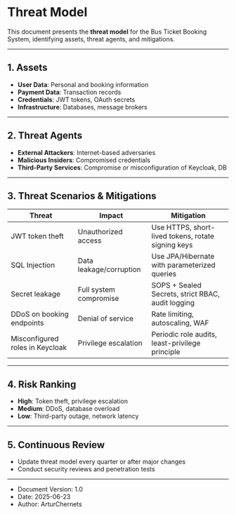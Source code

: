 # Threat Model

This document presents the **threat model** for the Bus Ticket Booking System, identifying assets, threat agents, and mitigations.

---

## 1. Assets

- **User Data**: Personal and booking information
- **Payment Data**: Transaction records
- **Credentials**: JWT tokens, OAuth secrets
- **Infrastructure**: Databases, message brokers

---

## 2. Threat Agents

- **External Attackers**: Internet-based adversaries
- **Malicious Insiders**: Compromised credentials
- **Third-Party Services**: Compromise or misconfiguration of Keycloak, DB

---

## 3. Threat Scenarios & Mitigations

| Threat                                   | Impact                   | Mitigation                                              |
|------------------------------------------|--------------------------|---------------------------------------------------------|
| JWT token theft                          | Unauthorized access      | Use HTTPS, short-lived tokens, rotate signing keys      |
| SQL Injection                            | Data leakage/corruption  | Use JPA/Hibernate with parameterized queries            |
| Secret leakage                           | Full system compromise   | SOPS + Sealed Secrets, strict RBAC, audit logging      |
| DDoS on booking endpoints                | Denial of service        | Rate limiting, autoscaling, WAF                         |
| Misconfigured roles in Keycloak          | Privilege escalation     | Periodic role audits, least-privilege principle        |

---

## 4. Risk Ranking

- **High**: Token theft, privilege escalation
- **Medium**: DDoS, database overload
- **Low**: Third-party outage, network latency

---

## 5. Continuous Review

- Update threat model every quarter or after major changes
- Conduct security reviews and penetration tests

---

* Document Version: 1.0
* Date: 2025-06-23
* Author: ArturChernets
